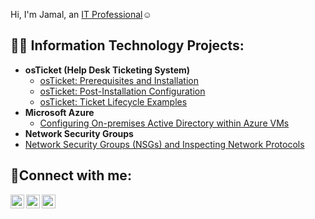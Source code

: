 Hi, I'm Jamal, an <a href="https://linkedin.com/in/Josh">IT Professional</a>☺</h1>

<h2>👨‍💻 Information Technology Projects:</h2>

- <b>osTicket (Help Desk Ticketing System)</b>
  - [osTicket: Prerequisites and Installation](https://github.com/jamalj332/osTicket-pre-req)
  - [osTicket: Post-Installation Configuration](https://github.com/jamalj332/OSticket-post-install)
  - [osTicket: Ticket Lifecycle Examples](https://github.com/jamalj332/osTicket-Ticket-Lifecycle)
- <b>Microsoft Azure</b>
  - [Configuring On-premises Active Directory within Azure VMs](https://github.com/jamalj332/configure-ad)
 - <b>Network Security Groups</b>
  - [Network Security Groups (NSGs) and Inspecting Network Protocols](https://github.com/jamalj332/AzureVM-NW-Protocols)


<h2>🤳Connect with me:</h2>

[<img align="left" alt="Josh | Twitter" width="22px" src="https://cdn.jsdelivr.net/npm/simple-icons@v3/icons/twitter.svg" />][twitter]
[<img align="left" alt="Josh | LinkedIn" width="22px" src="https://cdn.jsdelivr.net/npm/simple-icons@v3/icons/linkedin.svg" />][linkedin]
[<img align="left" alt="Josh | Instagram" width="22px" src="https://cdn.jsdelivr.net/npm/simple-icons@v3/icons/instagram.svg" />][instagram]

[twitter]: https://twitter.com/Josh
[instagram]: https://www.instagram.com/Josh
[linkedin]: https://linkedin.com/in/Josh
